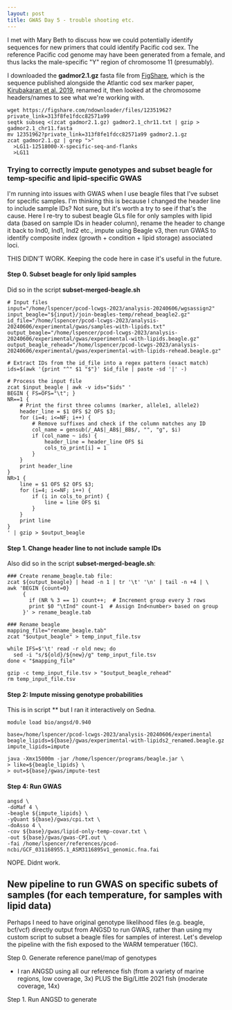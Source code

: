 ```yaml
---
layout: post
title: GWAS Day 5 - trouble shooting etc. 
--- 
```


I met with Mary Beth to discuss how we could potentially identify sequences for new primers that could identify Pacific cod sex. The reference Pacific cod genome may have been generated from a female, and thus lacks the male-specific "Y" region of chromosome 11 (presumably). 

I downloaded the **gadmor2.1.gz** fasta file from [FigShare](https://figshare.com/s/313f8fe1fdcc82571a99?file=12351962), which is the sequence published alongside the Atlantic cod sex marker paper, [Kirubakaran et al. 2019](https://www.nature.com/articles/s41598-018-36748-8#data-availability), renamed it, then looked at the chromosome headers/names to see what we're working with. 

```
wget https://figshare.com/ndownloader/files/12351962?private_link=313f8fe1fdcc82571a99
seqtk subseq <(zcat gadmor2.1.gz) gadmor2.1_chr11.txt | gzip > gadmor2.1_chr11.fasta
mv 12351962?private_link=313f8fe1fdcc82571a99 gadmor2.1.gz 
zcat gadmor2.1.gz | grep ">" 
  >LG11-12518000-X-specific-seq-and-flanks
  >LG11
```



### Trying to correctly impute genotypes and subset beagle for temp-specific and lipid-specific GWAS 
I'm running into issues with GWAS when I use beagle files that I've subset for specific samples. I'm thinking this is because I changed the header line to include sample IDs?  Not sure, but it's worth a try to see if that's the cause. Here I re-try to subest beagle GLs file for only samples with lipid data (based on sample IDs in header column), rename the header to change it back to Ind0, Ind1, Ind2 etc., impute using Beagle v3, then run GWAS to identify composite index (growth + condition + lipid storage) associated loci. 

THIS DIDN'T WORK. Keeping the code here in case it's useful in the future. 

#### Step 0. Subset beagle for only lipid samples 
Did so in the script **subset-merged-beagle.sh** 

```
# Input files
input="/home/lspencer/pcod-lcwgs-2023/analysis-20240606/wgsassign2"
input_beagle="${input}/join-beagles-temp/rehead_beagle2.gz"
id_file="/home/lspencer/pcod-lcwgs-2023/analysis-20240606/experimental/gwas/samples-with-lipids.txt"
output_beagle="/home/lspencer/pcod-lcwgs-2023/analysis-20240606/experimental/gwas/experimental-with-lipids.beagle.gz"
output_beagle_rehead="/home/lspencer/pcod-lcwgs-2023/analysis-20240606/experimental/gwas/experimental-with-lipids-rehead.beagle.gz"

# Extract IDs from the id_file into a regex pattern (exact match)
ids=$(awk '{print "^" $1 "$"}' $id_file | paste -sd '|' -)

# Process the input file
zcat $input_beagle | awk -v ids="$ids" '
BEGIN { FS=OFS="\t"; }
NR==1 {
    # Print the first three columns (marker, allele1, allele2)
    header_line = $1 OFS $2 OFS $3;
    for (i=4; i<=NF; i++) {
        # Remove suffixes and check if the column matches any ID
        col_name = gensub(/_AA$|_AB$|_BB$/, "", "g", $i)
        if (col_name ~ ids) {
            header_line = header_line OFS $i
            cols_to_print[i] = 1
        }
    }
    print header_line
}
NR>1 {
    line = $1 OFS $2 OFS $3;
    for (i=4; i<=NF; i++) {
        if (i in cols_to_print) {
            line = line OFS $i
        }
    }
    print line
}
' | gzip > $output_beagle
```

#### Step 1. Change header line to not include sample IDs 
Also did so in the script **subset-merged-beagle.sh**: 

```
### Create rename_beagle.tab file:
zcat ${output_beagle} | head -n 1 | tr '\t' '\n' | tail -n +4 | \
awk 'BEGIN {count=0}
     {
       if (NR % 3 == 1) count++;  # Increment group every 3 rows
       print $0 "\tInd" count-1  # Assign Ind<number> based on group
     }' > rename_beagle.tab

### Rename beagle 
mapping_file="rename_beagle.tab"
zcat "$output_beagle" > temp_input_file.tsv

while IFS=$'\t' read -r old new; do
  sed -i "s/${old}/${new}/g" temp_input_file.tsv
done < "$mapping_file"

gzip -c temp_input_file.tsv > "$output_beagle_rehead"
rm temp_input_file.tsv
```

#### Step 2: Impute missing genotype probabilities 
This is in script ** but I ran it interactively on Sedna. 

```
module load bio/angsd/0.940

base=/home/lspencer/pcod-lcwgs-2023/analysis-20240606/experimental
beagle_lipids=${base}/gwas/experimental-with-lipids2_renamed.beagle.gz
impute_lipids=impute

java -Xmx15000m -jar /home/lspencer/programs/beagle.jar \
> like=${beagle_lipids} \
> out=${base}/gwas/impute-test
```

#### Step 4: Run GWAS 
```
angsd \
-doMaf 4 \
-beagle ${impute_lipids} \
-yQuant ${base}/gwas/cpi.txt \
-doAsso 4 \
-cov ${base}/gwas/lipid-only-temp-covar.txt \
-out ${base}/gwas/gwas-CPI.out \
-fai /home/lspencer/references/pcod-ncbi/GCF_031168955.1_ASM3116895v1_genomic.fna.fai
```

NOPE. Didnt work. 

## New pipeline to run GWAS on specific subets of samples (for each temperature, for samples with lipid data)  
Perhaps I need to have original genotype likelihood files (e.g. beagle, bcf/vcf) directly output from ANGSD to run GWAS, rather than using my custom script to subset a beagle files for samples of interest.  Let's develop the pipeline with the fish exposed to the WARM temperatuer (16C). 

Step 0. Generate reference panel/map of genotypes 
- I ran ANGSD using all our reference fish (from a variety of marine regions, low coverage, 3x) PLUS the Big/Little 2021 fish (moderate coverage, 14x)  

Step 1. Run ANGSD to generate 
